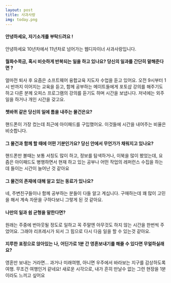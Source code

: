 ```yaml
---
layout: post
title: 사과사랑
img: today.png 
---
```



#### 안녕하세요, 자기소개를 부탁드려요 !

안녕하세요 10년차에서 11년차로 넘어가는 웹디자이너 사과사랑입니다.

#### 월화수목금, 혹시 비슷하게 반복되는 일을 하고 있나요? 당신의 일과를 간단히 말해준다면 ?

얼마전 퇴사 후 요즘은 소프트웨어 융합교육 지도자 수업을 듣고 있어요. 오전 9시부터 1시 반까지 이어지는 교육을 듣고,
함께 공부하는 메이트들에게 포토샵 강의를 해주기도 하고 다른 분께 오피스 프로그램의 강의를 듣기도 하며 시간을 보냅니다. 저녁에는 외주 일을 하거나 개인 시간을 갖고요. 


#### 쳇바퀴 같은 당신의 일에 틈을 내주는 물건은요?

핸드폰이 가장 컸는데 최근에 아이패드를 구입했어요. 이것들에 시간을 내어주는 비율은 비슷합니다.

#### 그 물건과 함께 할 때에 어떤 기분인가요? 당신 안에서 무언가가 채워지고 있나요?

핸드폰만 볼때는 보통 서칭도 많이 하고, 정보를 탐색하거나, 이북을 많이 봤었는데, 요즘은 아이패드도 병행하면서 현재 하고 있는 공부나 어떤 작업의 레퍼런스 수집을 하는데 들이는 시간이 늘어난 것 같아요

#### 그 물건의 존재에 대해 알고 있는 동료가 있나요?

네, 주변친구들이나 함께 공부하는 분들이 다들 알고 계십니다. 구매하는데 꽤 많이 고민을 해서 계속 자문을 구하다보니 그렇게 된 것 같아요.

#### 나만의 일과 쉼 균형을 말한다면?

원래는 주중에 번아웃될 정도로 일하고 꼭 주말엔 아무것도 하지 않는 시간을 한번씩 주었어요. 그래야 리프레시가 되서 그 힘으로 다시 다음 일을 할 수 있는것 같아요.

#### 지루한 표정으로 앉아있는 나, 어딘가로 1분 간 영혼보내기를 해줄 수 있다면 무얼하실래요?

영혼만 보내는 거라면... 과거나 미래여행, 아니면 우주에서 바라보는 지구를 감상하도록 여행. 무조건 여행인거 같네요! 새로운 시각으로, 내가 흔히 만날수 없는 그런 현장을 1분이라도 느끼고 싶어요
